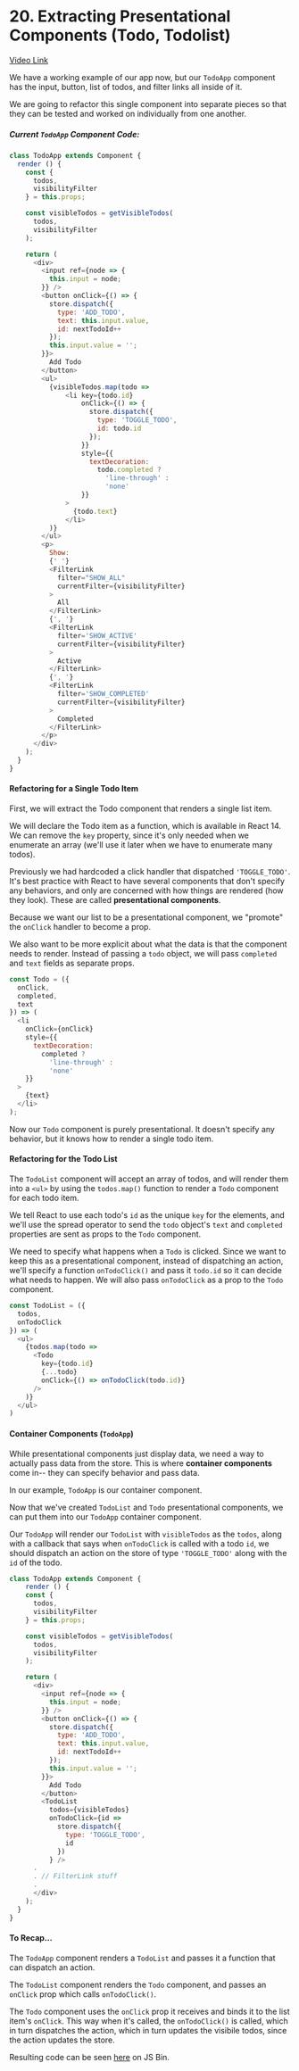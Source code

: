 # 20. Extracting Presentational Components (Todo, Todolist)
[Video Link](https://egghead.io/lessons/javascript-redux-extracting-presentational-components-todo-todolist)

We have a working example of our app now, but our `TodoApp` component has the input, button, list of todos, and filter links all inside of it. 

We are going to refactor this single component into separate pieces so that they can be tested and worked on individually from one another.

##### Current `TodoApp` Component Code:

```JavaScript
class TodoApp extends Component {
  render () {
    const {
      todos,
      visibilityFilter
    } = this.props;

    const visibleTodos = getVisibleTodos(
      todos,
      visibilityFilter
    );

    return (
      <div>
        <input ref={node => {
          this.input = node;
        }} />
        <button onClick={() => {
          store.dispatch({
            type: 'ADD_TODO',
            text: this.input.value,
            id: nextTodoId++
          });
          this.input.value = '';
        }}>
          Add Todo
        </button>
        <ul>
          {visibleTodos.map(todo =>
              <li key={todo.id}
                  onClick={() => {
                    store.dispatch({
                      type: 'TOGGLE_TODO',
                      id: todo.id
                    });
                  }}
                  style={{
                    textDecoration:
                      todo.completed ?
                        'line-through' :
                        'none'
                  }}
              >
                {todo.text}
              </li>
          )}
        </ul>
        <p>
          Show:
          {' '}
          <FilterLink
            filter="SHOW_ALL"
            currentFilter={visibilityFilter}
          >
            All
          </FilterLink>
          {', '}
          <FilterLink
            filter='SHOW_ACTIVE'
            currentFilter={visibilityFilter}
          >
            Active
          </FilterLink>
          {', '}
          <FilterLink
            filter='SHOW_COMPLETED'
            currentFilter={visibilityFilter}
          >
            Completed
          </FilterLink>
        </p>
      </div>
    );
  }
}
```
#### Refactoring for a Single Todo Item
First, we will extract the Todo component that renders a single list item.

We will declare the Todo item as a function, which is available in React 14. We can remove the `key` property, since it's only needed when we enumerate an array (we'll use it later when we have to enumerate many todos).

Previously we had hardcoded a click handler that dispatched `'TOGGLE_TODO'`. It's best practice with React to have several components that don't specify any behaviors, and only are concerned with how things are rendered (how they look). These are called **presentational components**.

Because we want our list to be a presentational component, we "promote" the `onClick` handler to become a prop.

We also want to be more explicit about what the data is that the component needs to render. Instead of passing a `todo` object, we will pass `completed` and `text` fields as separate props.

```JavaScript
const Todo = ({
  onClick,
  completed,
  text
}) => (
  <li
    onClick={onClick}
    style={{
      textDecoration:
        completed ?
          'line-through' :
          'none'
    }}
  >
    {text}
  </li>
);
```

Now our `Todo` component is purely presentational. It doesn't specify any behavior, but it knows how to render a single todo item.


#### Refactoring for the Todo List
The `TodoList` component will accept an array of todos, and will render them into a `<ul>` by using the `todos.map()` function to render a `Todo` component for each todo item.

We tell React to use each todo's `id` as the unique `key` for the elements, and we'll use the spread operator to send the `todo` object's `text` and `completed` properties are sent as props to the `Todo` component.

We need to specify what happens when a `Todo` is clicked. Since we want to keep this as a presentational component, instead of dispatching an action, we'll specify a function `onTodoClick()` and pass it `todo.id` so it can decide what needs to happen. We will also pass `onTodoClick` as a prop to the `Todo` component.

```JavaScript
const TodoList = ({
  todos,
  onTodoClick
}) => (
  <ul>
    {todos.map(todo =>
      <Todo
        key={todo.id}
        {...todo}
        onClick={() => onTodoClick(todo.id)}
      />
    )}
  </ul>
)
```

#### Container Components (`TodoApp`)
While presentational components just display data, we need a way to actually pass data from the store. 
This is where **container components** come in-- they can specify behavior and pass data.

In our example, `TodoApp` is our container component.

Now that we've created `TodoList` and `Todo` presentational components, we can put them into our `TodoApp` container component. 

Our `TodoApp` will render our `TodoList` with `visibleTodos` as the `todos`, along with a callback that says when `onTodoClick` is called with a todo `id`, we should dispatch an action on the store of type `'TOGGLE_TODO'` along with the `id` of the todo.

```JavaScript
class TodoApp extends Component {
	render () {
    const {
      todos,
      visibilityFilter
    } = this.props;

    const visibleTodos = getVisibleTodos(
      todos,
      visibilityFilter
    );

    return (
      <div>
        <input ref={node => {
          this.input = node;
        }} />
        <button onClick={() => {
          store.dispatch({
            type: 'ADD_TODO',
            text: this.input.value,
            id: nextTodoId++
          });
          this.input.value = '';
        }}>
          Add Todo
        </button>
        <TodoList 
          todos={visibleTodos}
          onTodoClick={id =>
            store.dispatch({
              type: 'TOGGLE_TODO',
              id
            })
          } />
      .
      . // FilterLink stuff
      .
      </div>
    );
  }
}
```

#### To Recap...
The `TodoApp` component renders a `TodoList` and passes it a function that can dispatch an action.

The `TodoList` component renders the `Todo` component, and passes an `onClick` prop which calls `onTodoClick()`.

The `Todo` component uses the `onClick` prop it receives and binds it to the list item's `onClick`. This way when it's called, the `onTodoClick()` is called, which in turn dispatches the action, which in turn updates the visibile todos, since the action updates the store.


Resulting code can be seen [here](https://jsbin.com/qikayi/6/edit?js,output) on JS Bin.
